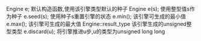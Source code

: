 Engine e;           默认构造函数,使用该引擎类型默认的种子
Engine e(s);        使用整型值s作为种子
e.seed(s);          使用种子s重置引擎的状态
e.min();            该引擎可生成的最小值
e.max();            该引擎可生成的最大值
Engine::result_type 该引擎生成的unsigned整型类型
e.discard(u);       将引擎推进u步,u的类型为unsigned long long
